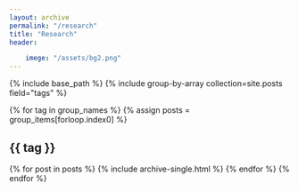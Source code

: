 ```yaml
---
layout: archive
permalink: "/research" 
title: "Research"
header: 

    imege: "/assets/bg2.png" 
---
```


{% include base\_path %} {% include group-by-array collection=site.posts field="tags" %}

{% for tag in group\_names %} {% assign posts = group\_items\[forloop.index0\] %}
<h2 id="{{ tag | slugify }}" class="archive__subtitle">
{{ tag }}
</h2>
{% for post in posts %} {% include archive-single.html %} {% endfor %} {% endfor %}
